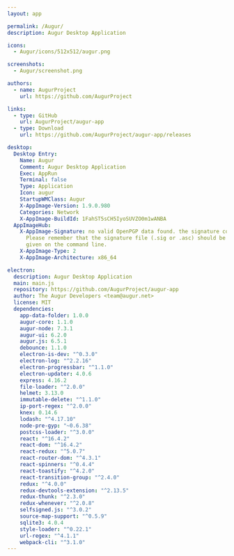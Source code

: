```yaml
---
layout: app

permalink: /Augur/
description: Augur Desktop Application

icons:
  - Augur/icons/512x512/augur.png

screenshots:
  - Augur/screenshot.png

authors:
  - name: AugurProject
    url: https://github.com/AugurProject

links:
  - type: GitHub
    url: AugurProject/augur-app
  - type: Download
    url: https://github.com/AugurProject/augur-app/releases

desktop:
  Desktop Entry:
    Name: Augur
    Comment: Augur Desktop Application
    Exec: AppRun
    Terminal: false
    Type: Application
    Icon: augur
    StartupWMClass: Augur
    X-AppImage-Version: 1.9.0.980
    Categories: Network
    X-AppImage-BuildId: 1FahST5sCH5IyoSUVZO0m1wANBA
  AppImageHub:
    X-AppImage-Signature: no valid OpenPGP data found. the signature could not be verified.
      Please remember that the signature file (.sig or .asc) should be the first file
      given on the command line.
    X-AppImage-Type: 2
    X-AppImage-Architecture: x86_64

electron:
  description: Augur Desktop Application
  main: main.js
  repository: https://github.com/AugurProject/augur-app
  author: The Augur Developers <team@augur.net>
  license: MIT
  dependencies:
    app-data-folder: 1.0.0
    augur-core: 1.1.0
    augur-node: 7.3.1
    augur-ui: 6.2.0
    augur.js: 6.5.1
    debounce: 1.1.0
    electron-is-dev: "^0.3.0"
    electron-log: "^2.2.16"
    electron-progressbar: "^1.1.0"
    electron-updater: 4.0.6
    express: 4.16.2
    file-loader: "^2.0.0"
    helmet: 3.13.0
    immutable-delete: "^1.1.0"
    ip-port-regex: "^2.0.0"
    knex: 0.14.6
    lodash: "^4.17.10"
    node-pre-gyp: "~0.6.38"
    postcss-loader: "^3.0.0"
    react: "^16.4.2"
    react-dom: "^16.4.2"
    react-redux: "^5.0.7"
    react-router-dom: "^4.3.1"
    react-spinners: "^0.4.4"
    react-toastify: "^4.2.0"
    react-transition-group: "^2.4.0"
    redux: "^4.0.0"
    redux-devtools-extension: "^2.13.5"
    redux-thunk: "^2.3.0"
    redux-whenever: "^2.0.8"
    selfsigned.js: "^3.0.2"
    source-map-support: "^0.5.9"
    sqlite3: 4.0.4
    style-loader: "^0.22.1"
    url-regex: "^4.1.1"
    webpack-cli: "^3.1.0"
---
```

